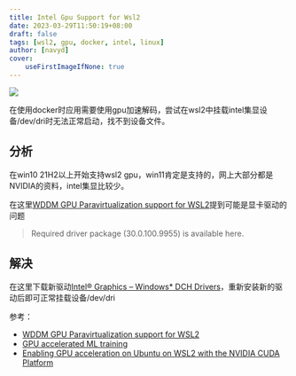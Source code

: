 ```yaml
---
title: Intel Gpu Support for Wsl2
date: 2023-03-29T11:50:19+08:00
draft: false
tags: [wsl2, gpu, docker, intel, linux]
author: [navyd]
cover:
    useFirstImageIfNone: true
---
```


![](https://tomthegreat.com/content/images/size/w960/2022/09/plex_ubuntu_docker.png)

在使用docker时应用需要使用gpu加速解码，尝试在wsl2中挂载intel集显设备/dev/dri时无法正常启动，找不到设备文件。

<!--more-->

## 分析

在win10 21H2以上开始支持wsl2 gpu，win11肯定是支持的，网上大部分都是NVIDIA的资料，intel集显比较少。

在这里[WDDM GPU Paravirtualization support for WSL2](https://github.com/intel/compute-runtime/blob/master/WSL.md)提到可能是显卡驱动的问题

> Required driver package (30.0.100.9955) is available here.

## 解决

在这里下载新驱动[Intel® Graphics – Windows* DCH Drivers](https://www.intel.com/content/www/us/en/download/19344/intel-graphics-windows-dch-drivers.html)，重新安装新的驱动后即可正常挂载设备/dev/dri

参考：

* [WDDM GPU Paravirtualization support for WSL2](https://github.com/intel/compute-runtime/blob/master/WSL.md)
* [GPU accelerated ML training](https://learn.microsoft.com/en-us/windows/ai/directml/gpu-accelerated-training)
* [Enabling GPU acceleration on Ubuntu on WSL2 with the NVIDIA CUDA Platform](https://ubuntu.com/tutorials/enabling-gpu-acceleration-on-ubuntu-on-wsl2-with-the-nvidia-cuda-platform#1-overview)
